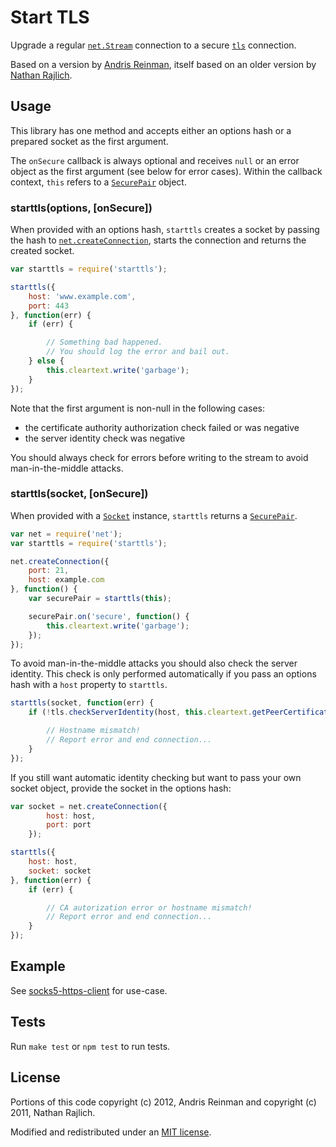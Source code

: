 # Start TLS #

Upgrade a regular [`net.Stream`](http://nodejs.org/api/net.html#net_class_net_socket) connection to a secure [`tls`](http://nodejs.org/api/tls.html) connection.

Based on a version by [Andris Reinman](https://github.com/andris9/rai/blob/master/lib/starttls.js), itself based on an older version by [Nathan Rajlich](https://gist.github.com/TooTallNate/848444).

## Usage ##

This library has one method and accepts either an options hash or a prepared socket as the first argument.

The `onSecure` callback is always optional and receives `null` or an error object as the first argument (see below for error cases). Within the callback context, `this` refers to a [`SecurePair`](http://nodejs.org/api/tls.html#tls_class_securepair) object.

### starttls(options, [onSecure]) ###

When provided with an options hash, `starttls` creates a socket by passing the hash to [`net.createConnection`](http://nodejs.org/api/net.html#net_net_createconnection_options_connectionlistener), starts the connection and returns the created socket.

```javascript
var starttls = require('starttls');

starttls({
	host: 'www.example.com',
	port: 443
}, function(err) {
	if (err) {

		// Something bad happened.
		// You should log the error and bail out.
	} else {
		this.cleartext.write('garbage');
	}
});
```

Note that the first argument is non-null in the following cases:

- the certificate authority authorization check failed or was negative
- the server identity check was negative

You should always check for errors before writing to the stream to avoid man-in-the-middle attacks.

### starttls(socket, [onSecure]) ###

When provided with a [`Socket`](http://nodejs.org/api/net.html#net_class_net_socket) instance, `starttls` returns a [`SecurePair`](http://nodejs.org/api/tls.html#tls_class_securepair).

```javascript
var net = require('net');
var starttls = require('starttls');

net.createConnection({
	port: 21,
	host: example.com
}, function() {
	var securePair = starttls(this);

	securePair.on('secure', function() {
		this.cleartext.write('garbage');
	});
});
```

To avoid man-in-the-middle attacks you should also check the server identity. This check is only performed automatically if you pass an options hash with a `host` property to `starttls`.

```javascript
starttls(socket, function(err) {
	if (!tls.checkServerIdentity(host, this.cleartext.getPeerCertificate())) {

		// Hostname mismatch!
		// Report error and end connection...
	}
});
```

If you still want automatic identity checking but want to pass your own socket object, provide the socket in the options hash:

```javascript
var socket = net.createConnection({
		host: host,
		port: port
	});

starttls({
	host: host,
	socket: socket
}, function(err) {
	if (err) {

		// CA autorization error or hostname mismatch!
		// Report error and end connection...
	}
});
```

## Example ##

See [socks5-https-client](https://github.com/mattcg/socks5-https-client) for use-case.

## Tests ##

Run `make test` or `npm test` to run tests.

## License ##

Portions of this code copyright (c) 2012, Andris Reinman and copyright (c) 2011, Nathan Rajlich.

Modified and redistributed under an [MIT license](http://mattcg.mit-license.org/).
